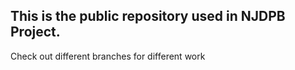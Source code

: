 ## This is the public repository used in NJDPB Project.

Check out different branches for different work
